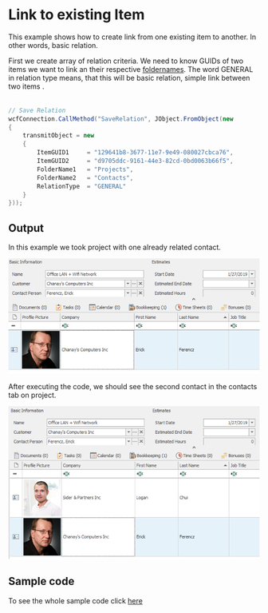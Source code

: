 # Link to existing Item

This example shows how to create link from one existing item to another. In other words, basic relation.

First we create array of relation criteria. We need to know GUIDs of two items we want to link an their respective [foldernames](../../FolderNames.md). The word GENERAL in relation type means, that this will be basic relation, simple link between two items .
```c#

// Save Relation
wcfConnection.CallMethod("SaveRelation", JObject.FromObject(new
{
    transmitObject = new
    {
        ItemGUID1     = "129641b8-3677-11e7-9e49-080027cbca76",
        ItemGUID2     = "d9705ddc-9161-44e3-82cd-0bd0063b66f5",
        FolderName1   = "Projects",
        FolderName2   = "Contacts",
        RelationType  = "GENERAL"
    }
}));

```


## Output

In this example we took project with one already related contact.

![example output](Images/sample_output_before.PNG)

After executing the code, we should see the second contact in the contacts tab on project.

![example output](Images/sample_output_after.PNG)

## Sample code

To see the whole sample code click  [here](Program.cs)